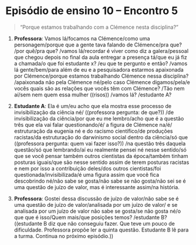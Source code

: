 # Episódio de ensino 10 – Encontro 5

>“Porque estamos trabalhando com a Clémence nesta disciplina?”

1. **Professora**: Vamos lá/focamos na Clémence/como uma personagem/porque que a gente tava falando de Clémence/pra que? /por quê/pra que? /vamos lá/recordar é viver como diz a galera/pessoal que chegou depois no final da aula entregar a presença tá/que eu já fiz a chamada/o que foi estudante x? /eu que te pergunto e então? /vamos lá gente/bem/para além de eu e a pesquisadora estarmos apaixonada por Clémence/porque estamos trabalhando Clémence nessa disciplina? /apaixonada não pela Clémence né/pelo caso Clémence digamos/pela/e vocês quais são as relações que vocês têm com Clémence? /Tão nem aí/sem nem quem essa mulher ((risos)) /vamos lá? /estudante A?

2. **Estudante A**: Ela é um/eu acho que ela mostra esse processo de invisibilização da ciência né/ ((professora pergunta: de que?)) /de invisibilização da ciência/por que eu me lembro/acho que é a questão três que ela vai falar questionando/é/ a figura de Clémence na/é/ estruturação da eugenia né e do racismo científico/de produções racistas/da estruturação do darwinismo social dentro da ciência/só que ((professora pergunta: quem vai fazer isso?)) /na questão três daquela questão/só que lembrando/aí eu realmente pensei né nesse sentido/só que se você pensar também outros cientistas da época/também tinham posturas iguais/que são nesse sentido assim de terem posturas racistas e nem por isso a contribuição deles/dos outros cientistas/foi questionada/invisibilizada/é uma figura assim que você fica descobrindo né/não sabe se gosta/não sabe se não gosta/não sei se é uma questão de juízo de valor, mas é interessante assim/na história.

3. **Professora**: Gostei dessa discussão de juízo de valor/não sabe se é uma questão de juízo de valor/analisada por um juízo de valor/ e se analisada por um juízo de valor não sabe se gosta/se não gosta né/o que que é isso/Quem mais/que posições temos? /estudante B? ((estudante B diz que não conseguiu fazer. Que teve um pouco de dificuldade. Professora propõe ler a quinta questão. Estudante B lê para a turma. Continua no próximo episódio.))